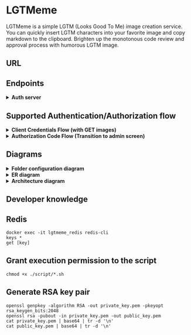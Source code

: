 # LGTMeme
LGTMeme is a simple LGTM (Looks Good To Me) image creation service. You can quickly insert LGTM characters into your favorite image and copy markdown to the clipboard. Brighten up the monotonous code review and approval process with humorous LGTM image.





## URL





## Endpoints

<details>
<summary><b>Auth server</b></summary>

| Endpoint                   | Path                        |
| :------------------------- | :-------------------------- |
| Authorization Endpoint     | `/auth-api/authorize`       |
| Health Check               | `/auth-api/health`    |
| Token Endpoint             | `/connect/token`            |
| Login Form                 | `/login`                    |
| Access Token JWKS Endpoint | `/internal/v1/connect/jwks` |
| ID Token JWKS Endpoint     | `/connect/jwks`             |
</details>





## Supported Authentication/Authorization flow
<details>
<summary><b>Client Credentials Flow (with GET images)</b></summary>

```mermaid
sequenceDiagram
  participant browser as Browser
  participant client_server as Client Server
  participant auth_server as Auth Server
  participant resource_server as Resource Server
  participant db as DB
  participant Redis as Redis

  browser->>+client_server: Request home view (GET / )
  client_server->>+auth_server: Request Access Token (GET /auth-api/token)
  auth_server->>+db: Validate credentials
  db-->>-auth_server: Credentials valid
  auth_server->>auth_server: Generate Access Token
  auth_server-->>-client_server: Access Token
  client_server->>+Redis: Store Access Token
  Redis-->>-client_server: Cached Access Token
  client_server-->>-browser: HTML, CSS and JS
  browser->>+client_server: Request images (GET /client-api/images)
  client_server->>+Redis: Load Access Token
  Redis-->>-client_server: Access Token
  client_server->>+resource_server: Request images (GET /resource-api/images)
  resource_server->>+auth_server: Request public key (GET /auth-api/jwks)
  auth_server-->>-resource_server: public key
  resource_server->>+Redis: Store public key for one day
  Redis->>-resource_server: Cached public key
  resource_server->>resource_server: Validate the scope included in the access token
  resource_server->>+db: Get images
  db-->>-resource_server: images
  resource_server-->>-client_server: images
  client_server-->>-browser: images
```
</details>





<details>
<summary><b>Authorization Code Flow (Transition to admin screen)</b></summary>

```mermaid
sequenceDiagram
  participant browser as Browser
  participant client_server as Client Server
  participant auth_server as Auth Server
  participant db as DB
  participant Redis as Redis

  browser->>+client_server: Request admin view (GET /admin )
  client_server->>+Redis: Load Access Token or Refresh Token
  Redis-->>-client_server: Not found Access Token and Refresh Token
  client_server->>+Redis: Store state and nonce
  Redis-->>-client_server: Cached state and nonce
  client_server-->>-browser: 302 Redirect
  browser->>+auth_server: Request authorize (GET /auth-api/authorize)
  auth_server->>+db: Validate credentials
  db-->>-auth_server: Credentials valid
  auth_server->>+Redis: Load login session
  Redis-->>-auth_server: Not logged in
  auth_server->>+Redis: Store query parmas (pre authentication)
  Redis-->>-auth_server: Cached query params
  auth_server-->>-browser: 302 Redirect
  browser->>+auth_server: Request login view (GET /login )
  auth_server-->>-browser: HTML, CSS and JS
  browser->>+auth_server: Send username and password (POST /auth-api/login )
  auth_server->>+db: Validate username and password
  db-->>-auth_server: username and password valid
  auth_server->>+Redis: Store login session
  Redis-->>-auth_server: Cached login session
  auth_server->>+Redis: Load query params
  Redis-->>-auth_server: Create redirect URL using query params
  auth_server-->>-browser: 200 redirect URL
  browser->>+auth_server: Re Request authorize (GET /auth-api/authorize)
  auth_server->>+Redis: Store query parmas (authorization context)
  Redis-->>-auth_server: Cached query params
  auth_server-->>-client_server: 302 redirect (/client-api/admin/callback)
  client_server->>+auth_server: Request Access Token (GET /auth-api/token)
  auth_server->>+db: Validate credentials
  db-->>-auth_server: Credentials valid
  auth_server->>auth_server: Generate Access Token and Refresh Token and ID Token
  auth_server->>+db: Upsert Refresh Token
  db-->>-auth_server: Save Refresh Token
  auth_server-->>-client_server: Access Token and more
  client_server->>+Redis: Load public key (If not, GET /auth-api/jwks)
  Redis-->>-client_server: Validate ID Token with public key
  client_server->>+Redis: Validate state and nonce
  Redis-->>-client_server: state and nonce valid
  client_server->>+Redis: Store Access Token and Refresh Token
  Redis-->>-client_server: Cached Access Token and Refresh Token
  client_server-->>browser: 302 Redirect
  browser->>+client_server: Request admin view (GET /admin)
  client_server-->>-browser: HTML, CSS and JS
```
</details>





## Diagrams
<details>
<summary><b>Folder configuration diagram</b></summary>

```
lgtmeme/
├── .github/         # GitHub Actions configurations
├── .vscode/         # Visual Studio Code settings files
├── cmd/             # Application's entry point
│   └── lgtmeme/
│       └── main.go  # main function
├── config/          # Configuration files (DB, logger, constants, etc.)
├── db/              # Migration files and seed data for development
├── docker/          # Docker files
├── internal/        # Application's source code
│   ├── dto/         # Data Transfer Object structures
│   ├── handler/     # HTTP handlers (controllers)
│   ├── middleware/  # Middleware
│   ├── model/       # Data models
│   ├── repository/  # Data access layer (DB, Redis)
│   ├── service/     # Internal and external API requests and business logic
│   └── util/        # Utility functions and wrappers
├── script/          # Scripts files
├── test/            # Endpoint tests
└── view/            # Next.js
     ├── out/        # Static files exported by SSG
     └── src/        # Next.js source code
```
</details>

<details>
<summary><b>ER diagram</b></summary>

```mermaid
erDiagram
    health_checks {
        string key PK "PRIMARY KEY"
        string value "NOT NULL"
    }
    users {
        uuid id PK "PRIMARY KEY"
        string name "UNIQUE, NOT NULL"
        text password "NOT NULL"
        string role "NOT NULL"
    }
    oauth_clients {
        uuid id PK "PRIMARY KEY"
        string name "NOT NULL"
        uuid client_id "UNIQUE, NOT NULL"
        string client_secret "UNIQUE, NOT NULL"
        text redirect_uri "NOT NULL"
        text application_url "NOT NULL"
        string client_type "NOT NULL"
    }
    master_scopes {
        string code PK "PRIMARY KEY"
        text description "NOT NULL"
    }
    oauth_clients_scopes {
        uuid client_id PK "FOREIGN KEY"
        string scope_code PK "FOREIGN KEY"
    }
    master_application_types {
        string type PK "PRIMARY KEY"
    }
    oauth_clients_application_types {
        uuid client_id PK "FOREIGN KEY"
        string application_type PK "FOREIGN KEY"
    }
    refresh_tokens {
        string token PK "PRIMARY KEY"
        uuid user_id FK "FOREIGN KEY"
        uuid client_id FK "FOREIGN KEY"
        text scopes "NOT NULL"
    }
    images {
        uuid id PK "PRIMARY KEY"
        text url "NOT NULL"
        string keyword "NOT NULL"
        integer used_count "NOT NULL"
        boolean reported "NOT NULL"
        boolean confirmed "NOT NULL"
        timestamp created_at "NOT NULL"
    }

    users ||--|| refresh_tokens : ""
    oauth_clients ||--|| oauth_clients_scopes : ""
    master_scopes ||--|| oauth_clients_scopes : ""
    oauth_clients ||--|| oauth_clients_application_types : ""
    master_application_types ||--|| oauth_clients_application_types : ""
    oauth_clients ||--o{ refresh_tokens : ""
```
</details>





<details>
<summary><b>Architecture diagram</b></summary>

```mermaid

```
</details>





## Developer knowledge

## Redis
```
docker exec -it lgtmeme_redis redis-cli
keys *
get [key]
```

## Grant execution permission to the script
```
chmod +x ./script/*.sh
```

## Generate RSA key pair
```
openssl genpkey -algorithm RSA -out private_key.pem -pkeyopt rsa_keygen_bits:2048
openssl rsa -pubout -in private_key.pem -out public_key.pem
cat private_key.pem | base64 | tr -d '\n'
cat public_key.pem | base64 | tr -d '\n'
```
